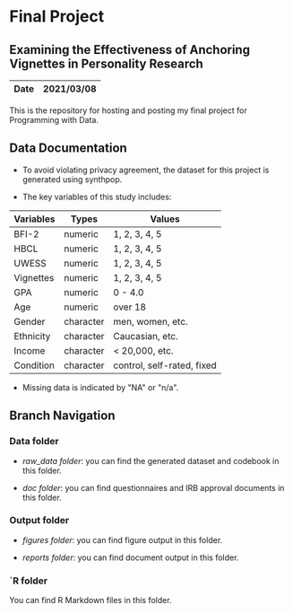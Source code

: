 # Final Project

## Examining the Effectiveness of Anchoring Vignettes in Personality Research


|**Date**|**2021/03/08**|
|--------|--------------|

This is the repository for hosting and posting my final project for Programming with Data. 


## Data Documentation

- To avoid violating privacy agreement, the dataset for this project is generated using synthpop.

- The key variables of this study includes:

|**Variables**|**Types**|**Values**|
|-------------|---------|----------|
|BFI-2|numeric|1, 2, 3, 4, 5|
|HBCL|numeric|1, 2, 3, 4, 5|
|UWESS|numeric|1, 2, 3, 4, 5|
|Vignettes|numeric|1, 2, 3, 4, 5|
|GPA|numeric|0 - 4.0|
|Age|numeric|over 18|
|Gender|character|men, women, etc.|
|Ethnicity|character|Caucasian, etc.|
|Income|character|< 20,000, etc.|
|Condition|character|control, self-rated, fixed|


- Missing data is indicated by "NA" or "n/a".


## Branch Navigation

### Data folder

- *raw_data folder*: you can find the generated dataset and codebook in this folder.

- *doc folder*: you can find questionnaires and IRB approval documents in this folder.

### Output folder

- *figures folder*: you can find figure output in this folder.

- *reports folder*: you can find document output in this folder.

### `R folder

You can find R Markdown files in this folder.

